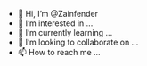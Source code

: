 - 👋 Hi, I’m @Zainfender
- 👀 I’m interested in ...
- 🌱 I’m currently learning ...
- 💞️ I’m looking to collaborate on ...
- 📫 How to reach me ...

<!---
Zainfender/Zainfender is a ✨ special ✨ repository because its `README.md` (this file) appears on your GitHub profile.
You can click the Preview link to take a look at your changes.
--->
